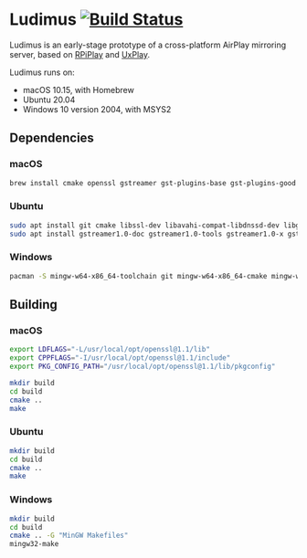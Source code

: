 # Ludimus [![Build Status](https://travis-ci.org/wegank/ludimus.svg?branch=master)](https://travis-ci.org/wegank/ludimus)

Ludimus is an early-stage prototype of a cross-platform AirPlay mirroring  
server, based on [RPiPlay](https://github.com/FD-/RPiPlay) and [UxPlay](https://github.com/antimof/UxPlay).

Ludimus runs on:

- macOS 10.15, with Homebrew
- Ubuntu 20.04
- Windows 10 version 2004, with MSYS2

## Dependencies

### macOS

```bash
brew install cmake openssl gstreamer gst-plugins-base gst-plugins-good gst-plugins-bad gst-plugins-ugly gst-libav
```

### Ubuntu

```bash
sudo apt install git cmake libssl-dev libavahi-compat-libdnssd-dev libgstreamer1.0-dev libgstreamer-plugins-base1.0-dev gstreamer1.0-plugins-base gstreamer1.0-plugins-good gstreamer1.0-plugins-bad gstreamer1.0-plugins-ugly gstreamer1.0-libav gstreamer1.0-vaapi
sudo apt install gstreamer1.0-doc gstreamer1.0-tools gstreamer1.0-x gstreamer1.0-alsa gstreamer1.0-gl gstreamer1.0-gtk3 gstreamer1.0-qt5 gstreamer1.0-pulseaudio
```

### Windows

```bash
pacman -S mingw-w64-x86_64-toolchain git mingw-w64-x86_64-cmake mingw-w64-x86_64-openssl mingw-w64-x86_64-gstreamer mingw-w64-x86_64-gst-plugins-base mingw-w64-x86_64-gst-plugins-good mingw-w64-x86_64-gst-plugins-bad mingw-w64-x86_64-gst-plugins-ugly mingw-w64-x86_64-gst-libav
```

## Building

### macOS

```bash
export LDFLAGS="-L/usr/local/opt/openssl@1.1/lib"
export CPPFLAGS="-I/usr/local/opt/openssl@1.1/include"
export PKG_CONFIG_PATH="/usr/local/opt/openssl@1.1/lib/pkgconfig"

mkdir build
cd build
cmake ..
make
```

### Ubuntu

```bash
mkdir build
cd build
cmake ..
make
```

### Windows

```bash
mkdir build
cd build
cmake .. -G "MinGW Makefiles"
mingw32-make
```
